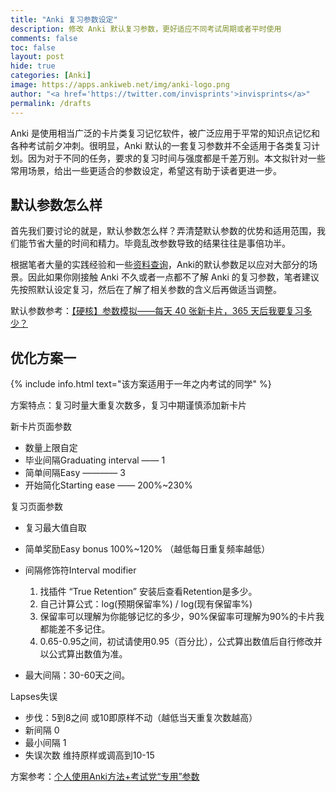 ```yaml
---
title: "Anki 复习参数设定"
description: 修改 Anki 默认复习参数，更好适应不同考试周期或者平时使用
comments: false
toc: false
layout: post
hide: true
categories: [Anki]
image: https://apps.ankiweb.net/img/anki-logo.png
author: "<a href='https://twitter.com/invisprints'>invisprints</a>"
permalink: /drafts
---
```


Anki 是使用相当广泛的卡片类复习记忆软件，被广泛应用于平常的知识点记忆和各种考试前夕冲刺。很明显，Anki 默认的一套复习参数并不全适用于各类复习计划。因为对于不同的任务，要求的复习时间与强度都是千差万别。本文拟针对一些常用场景，给出一些更适合的参数设定，希望这有助于读者更进一步。

## 默认参数怎么样

首先我们要讨论的就是，默认参数怎么样？弄清楚默认参数的优势和适用范围，我们能节省大量的时间和精力。毕竟乱改参数导致的结果往往是事倍功半。

根据笔者大量的实践经验和一些[资料查询](https://www.zhihu.com/question/429347879/answer/1564939676)，Anki的默认参数足以应对大部分的场景。因此如果你刚接触 Anki 不久或者一点都不了解 Anki 的复习参数，笔者建议先按照默认设定复习，然后在了解了相关参数的含义后再做适当调整。

默认参数参考：[【硬核】参数模拟——每天 40 张新卡片，365 天后我要复习多少？](https://zhuanlan.zhihu.com/p/78398403)

## 优化方案一

{% include info.html text="该方案适用于一年之内考试的同学" %}

方案特点：复习时量大重复次数多，复习中期谨慎添加新卡片

新卡片页面参数

- 数量上限自定
- 毕业间隔Graduating interval —— 1
- 简单间隔Easy ———— 3
- 开始简化Starting ease —— 200%~230%

复习页面参数

- 复习最大值自取
- 简单奖励Easy bonus 100%~120% （越低每日重复频率越低）
- 间隔修饰符Interval modifier
    1. 找插件 “True Retention” 安装后查看Retention是多少。
    2. 自己计算公式：log(预期保留率%) / log(现有保留率%)
    3. 保留率可以理解为你能够记忆的多少，90%保留率可理解为90%的卡片我都能差不多记住。
    4. 0.65-0.95之间，初试请使用0.95（百分比），公式算出数值后自行修改并以公式算出数值为准。

- 最大间隔：30-60天之间。

Lapses失误

- 步伐：5到8之间 或10即原样不动（越低当天重复次数越高）
- 新间隔 0
- 最小间隔 1
- 失误次数 维持原样或调高到10-15

方案参考：[个人使用Anki方法+考试党“专用”参数](https://zhuanlan.zhihu.com/p/24020791)